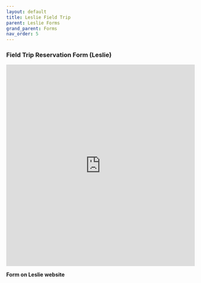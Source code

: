 ```yaml
---
layout: default
title: Leslie Field Trip
parent: Leslie Forms
grand_parent: Forms
nav_order: 5
---
```


### Field Trip Reservation Form (Leslie)

<iframe
id="JotFormIFrame-220714536353048"
title="Field Trip Request"
onload="window.parent.scrollTo(0,0)"
allowtransparency="true"
allowfullscreen="true"
allow="geolocation; microphone; camera"
src="https://form.jotform.com/220714536353048"
frameborder="0"
style="
min-width: 100%;
height:539px;
border:none;"
scrolling="no"
>
</iframe>
<script type="text/javascript">
var ifr = document.getElementById("JotFormIFrame-220714536353048");
if (ifr) {
  var src = ifr.src;
  var iframeParams = [];
  if (window.location.href && window.location.href.indexOf("?") > -1) {
    iframeParams = iframeParams.concat(window.location.href.substr(window.location.href.indexOf("?") + 1).split('&'));
  }
  if (src && src.indexOf("?") > -1) {
    iframeParams = iframeParams.concat(src.substr(src.indexOf("?") + 1).split("&"));
    src = src.substr(0, src.indexOf("?"))
  }
  iframeParams.push("isIframeEmbed=1");
  ifr.src = src + "?" + iframeParams.join('&');
}
window.handleIFrameMessage = function(e) {
  if (typeof e.data === 'object') { return; }
  var args = e.data.split(":");
  if (args.length > 2) { iframe = document.getElementById("JotFormIFrame-" + args[(args.length - 1)]); } else { iframe = document.getElementById("JotFormIFrame"); }
  if (!iframe) { return; }
  switch (args[0]) {
    case "scrollIntoView":
      iframe.scrollIntoView();
      break;
    case "setHeight":
      iframe.style.height = args[1] + "px";
      break;
    case "collapseErrorPage":
      if (iframe.clientHeight > window.innerHeight) {
        iframe.style.height = window.innerHeight + "px";
      }
      break;
    case "reloadPage":
      window.location.reload();
      break;
    case "loadScript":
      if( !window.isPermitted(e.origin, ['jotform.com', 'jotform.pro']) ) { break; }
      var src = args[1];
      if (args.length > 3) {
          src = args[1] + ':' + args[2];
      }
      var script = document.createElement('script');
      script.src = src;
      script.type = 'text/javascript';
      document.body.appendChild(script);
      break;
    case "exitFullscreen":
      if      (window.document.exitFullscreen)        window.document.exitFullscreen();
      else if (window.document.mozCancelFullScreen)   window.document.mozCancelFullScreen();
      else if (window.document.mozCancelFullscreen)   window.document.mozCancelFullScreen();
      else if (window.document.webkitExitFullscreen)  window.document.webkitExitFullscreen();
      else if (window.document.msExitFullscreen)      window.document.msExitFullscreen();
      break;
  }
  var isJotForm = (e.origin.indexOf("jotform") > -1) ? true : false;
  if(isJotForm && "contentWindow" in iframe && "postMessage" in iframe.contentWindow) {
    var urls = {"docurl":encodeURIComponent(document.URL),"referrer":encodeURIComponent(document.referrer)};
    iframe.contentWindow.postMessage(JSON.stringify({"type":"urls","value":urls}), "*");
  }
};
window.isPermitted = function(originUrl, whitelisted_domains) {
  var url = document.createElement('a');
  url.href = originUrl;
  var hostname = url.hostname;
  var result = false;
  if( typeof hostname !== 'undefined' ) {
    whitelisted_domains.forEach(function(element) {
        if( hostname.slice((-1 * element.length - 1)) === '.'.concat(element) ||  hostname === element ) {
            result = true;
        }
    });
    return result;
  }
};
if (window.addEventListener) {
  window.addEventListener("message", handleIFrameMessage, false);
} else if (window.attachEvent) {
  window.attachEvent("onmessage", handleIFrameMessage);
}
</script>

**Form on Leslie website**

